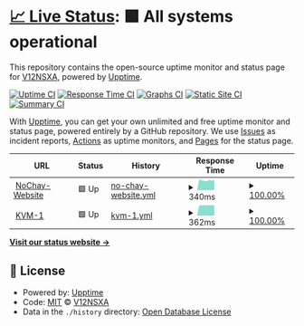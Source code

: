 # [📈 Live Status](https://status.nochay.com): <!--live status--> **🟩 All systems operational**

This repository contains the open-source uptime monitor and status page for [V12NSXA](https://status.nochay.com), powered by [Upptime](https://github.com/upptime/upptime).

[![Uptime CI](https://github.com/V12NSXA/upptime/workflows/Uptime%20CI/badge.svg)](https://github.com/V12NSXA/upptime/actions?query=workflow%3A%22Uptime+CI%22)
[![Response Time CI](https://github.com/V12NSXA/upptime/workflows/Response%20Time%20CI/badge.svg)](https://github.com/V12NSXA/upptime/actions?query=workflow%3A%22Response+Time+CI%22)
[![Graphs CI](https://github.com/V12NSXA/upptime/workflows/Graphs%20CI/badge.svg)](https://github.com/V12NSXA/upptime/actions?query=workflow%3A%22Graphs+CI%22)
[![Static Site CI](https://github.com/V12NSXA/upptime/workflows/Static%20Site%20CI/badge.svg)](https://github.com/V12NSXA/upptime/actions?query=workflow%3A%22Static+Site+CI%22)
[![Summary CI](https://github.com/V12NSXA/upptime/workflows/Summary%20CI/badge.svg)](https://github.com/V12NSXA/upptime/actions?query=workflow%3A%22Summary+CI%22)

With [Upptime](https://upptime.js.org), you can get your own unlimited and free uptime monitor and status page, powered entirely by a GitHub repository. We use [Issues](https://github.com/V12NSXA/upptime/issues) as incident reports, [Actions](https://github.com/V12NSXA/upptime/actions) as uptime monitors, and [Pages](https://status.nochay.com) for the status page.

<!--start: status pages-->
<!-- This summary is generated by Upptime (https://github.com/upptime/upptime) -->
<!-- Do not edit this manually, your changes will be overwritten -->
<!-- prettier-ignore -->
| URL | Status | History | Response Time | Uptime |
| --- | ------ | ------- | ------------- | ------ |
| <img alt="" src="https://favicons.githubusercontent.com/nochay.com" height="13"> [NoChay-Website](https://nochay.com) | 🟩 Up | [no-chay-website.yml](https://github.com/V12NSXA/upptime/commits/HEAD/history/no-chay-website.yml) | <details><summary><img alt="Response time graph" src="./graphs/no-chay-website/response-time-week.png" height="20"> 340ms</summary><br><a href="https://status.nochay.com/history/no-chay-website"><img alt="Response time 340" src="https://img.shields.io/endpoint?url=https%3A%2F%2Fraw.githubusercontent.com%2FV12NSXA%2Fupptime%2FHEAD%2Fapi%2Fno-chay-website%2Fresponse-time.json"></a><br><a href="https://status.nochay.com/history/no-chay-website"><img alt="24-hour response time 340" src="https://img.shields.io/endpoint?url=https%3A%2F%2Fraw.githubusercontent.com%2FV12NSXA%2Fupptime%2FHEAD%2Fapi%2Fno-chay-website%2Fresponse-time-day.json"></a><br><a href="https://status.nochay.com/history/no-chay-website"><img alt="7-day response time 340" src="https://img.shields.io/endpoint?url=https%3A%2F%2Fraw.githubusercontent.com%2FV12NSXA%2Fupptime%2FHEAD%2Fapi%2Fno-chay-website%2Fresponse-time-week.json"></a><br><a href="https://status.nochay.com/history/no-chay-website"><img alt="30-day response time 340" src="https://img.shields.io/endpoint?url=https%3A%2F%2Fraw.githubusercontent.com%2FV12NSXA%2Fupptime%2FHEAD%2Fapi%2Fno-chay-website%2Fresponse-time-month.json"></a><br><a href="https://status.nochay.com/history/no-chay-website"><img alt="1-year response time 340" src="https://img.shields.io/endpoint?url=https%3A%2F%2Fraw.githubusercontent.com%2FV12NSXA%2Fupptime%2FHEAD%2Fapi%2Fno-chay-website%2Fresponse-time-year.json"></a></details> | <details><summary><a href="https://status.nochay.com/history/no-chay-website">100.00%</a></summary><a href="https://status.nochay.com/history/no-chay-website"><img alt="All-time uptime 100.00%" src="https://img.shields.io/endpoint?url=https%3A%2F%2Fraw.githubusercontent.com%2FV12NSXA%2Fupptime%2FHEAD%2Fapi%2Fno-chay-website%2Fuptime.json"></a><br><a href="https://status.nochay.com/history/no-chay-website"><img alt="24-hour uptime 100.00%" src="https://img.shields.io/endpoint?url=https%3A%2F%2Fraw.githubusercontent.com%2FV12NSXA%2Fupptime%2FHEAD%2Fapi%2Fno-chay-website%2Fuptime-day.json"></a><br><a href="https://status.nochay.com/history/no-chay-website"><img alt="7-day uptime 100.00%" src="https://img.shields.io/endpoint?url=https%3A%2F%2Fraw.githubusercontent.com%2FV12NSXA%2Fupptime%2FHEAD%2Fapi%2Fno-chay-website%2Fuptime-week.json"></a><br><a href="https://status.nochay.com/history/no-chay-website"><img alt="30-day uptime 100.00%" src="https://img.shields.io/endpoint?url=https%3A%2F%2Fraw.githubusercontent.com%2FV12NSXA%2Fupptime%2FHEAD%2Fapi%2Fno-chay-website%2Fuptime-month.json"></a><br><a href="https://status.nochay.com/history/no-chay-website"><img alt="1-year uptime 100.00%" src="https://img.shields.io/endpoint?url=https%3A%2F%2Fraw.githubusercontent.com%2FV12NSXA%2Fupptime%2FHEAD%2Fapi%2Fno-chay-website%2Fuptime-year.json"></a></details>
| <img alt="" src="https://favicons.githubusercontent.com/157.90.184.234" height="13"> [KVM-1](http://157.90.184.234) | 🟩 Up | [kvm-1.yml](https://github.com/V12NSXA/upptime/commits/HEAD/history/kvm-1.yml) | <details><summary><img alt="Response time graph" src="./graphs/kvm-1/response-time-week.png" height="20"> 362ms</summary><br><a href="https://status.nochay.com/history/kvm-1"><img alt="Response time 362" src="https://img.shields.io/endpoint?url=https%3A%2F%2Fraw.githubusercontent.com%2FV12NSXA%2Fupptime%2FHEAD%2Fapi%2Fkvm-1%2Fresponse-time.json"></a><br><a href="https://status.nochay.com/history/kvm-1"><img alt="24-hour response time 362" src="https://img.shields.io/endpoint?url=https%3A%2F%2Fraw.githubusercontent.com%2FV12NSXA%2Fupptime%2FHEAD%2Fapi%2Fkvm-1%2Fresponse-time-day.json"></a><br><a href="https://status.nochay.com/history/kvm-1"><img alt="7-day response time 362" src="https://img.shields.io/endpoint?url=https%3A%2F%2Fraw.githubusercontent.com%2FV12NSXA%2Fupptime%2FHEAD%2Fapi%2Fkvm-1%2Fresponse-time-week.json"></a><br><a href="https://status.nochay.com/history/kvm-1"><img alt="30-day response time 362" src="https://img.shields.io/endpoint?url=https%3A%2F%2Fraw.githubusercontent.com%2FV12NSXA%2Fupptime%2FHEAD%2Fapi%2Fkvm-1%2Fresponse-time-month.json"></a><br><a href="https://status.nochay.com/history/kvm-1"><img alt="1-year response time 362" src="https://img.shields.io/endpoint?url=https%3A%2F%2Fraw.githubusercontent.com%2FV12NSXA%2Fupptime%2FHEAD%2Fapi%2Fkvm-1%2Fresponse-time-year.json"></a></details> | <details><summary><a href="https://status.nochay.com/history/kvm-1">100.00%</a></summary><a href="https://status.nochay.com/history/kvm-1"><img alt="All-time uptime 100.00%" src="https://img.shields.io/endpoint?url=https%3A%2F%2Fraw.githubusercontent.com%2FV12NSXA%2Fupptime%2FHEAD%2Fapi%2Fkvm-1%2Fuptime.json"></a><br><a href="https://status.nochay.com/history/kvm-1"><img alt="24-hour uptime 100.00%" src="https://img.shields.io/endpoint?url=https%3A%2F%2Fraw.githubusercontent.com%2FV12NSXA%2Fupptime%2FHEAD%2Fapi%2Fkvm-1%2Fuptime-day.json"></a><br><a href="https://status.nochay.com/history/kvm-1"><img alt="7-day uptime 100.00%" src="https://img.shields.io/endpoint?url=https%3A%2F%2Fraw.githubusercontent.com%2FV12NSXA%2Fupptime%2FHEAD%2Fapi%2Fkvm-1%2Fuptime-week.json"></a><br><a href="https://status.nochay.com/history/kvm-1"><img alt="30-day uptime 100.00%" src="https://img.shields.io/endpoint?url=https%3A%2F%2Fraw.githubusercontent.com%2FV12NSXA%2Fupptime%2FHEAD%2Fapi%2Fkvm-1%2Fuptime-month.json"></a><br><a href="https://status.nochay.com/history/kvm-1"><img alt="1-year uptime 100.00%" src="https://img.shields.io/endpoint?url=https%3A%2F%2Fraw.githubusercontent.com%2FV12NSXA%2Fupptime%2FHEAD%2Fapi%2Fkvm-1%2Fuptime-year.json"></a></details>

<!--end: status pages-->

[**Visit our status website →**](https://status.nochay.com)

## 📄 License

- Powered by: [Upptime](https://github.com/upptime/upptime)
- Code: [MIT](./LICENSE) © [V12NSXA](https://status.nochay.com)
- Data in the `./history` directory: [Open Database License](https://opendatacommons.org/licenses/odbl/1-0/)
